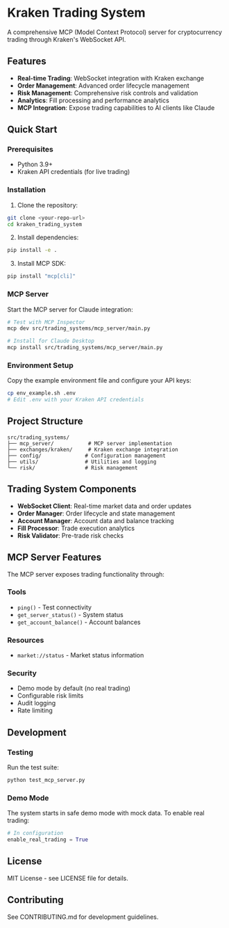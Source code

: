# Kraken Trading System

A comprehensive MCP (Model Context Protocol) server for cryptocurrency trading through Kraken's WebSocket API.

## Features

- **Real-time Trading**: WebSocket integration with Kraken exchange
- **Order Management**: Advanced order lifecycle management
- **Risk Management**: Comprehensive risk controls and validation
- **Analytics**: Fill processing and performance analytics
- **MCP Integration**: Expose trading capabilities to AI clients like Claude

## Quick Start

### Prerequisites

- Python 3.9+
- Kraken API credentials (for live trading)

### Installation

1. Clone the repository:
```bash
git clone <your-repo-url>
cd kraken_trading_system
```

2. Install dependencies:
```bash
pip install -e .
```

3. Install MCP SDK:
```bash
pip install "mcp[cli]"
```

### MCP Server

Start the MCP server for Claude integration:

```bash
# Test with MCP Inspector
mcp dev src/trading_systems/mcp_server/main.py

# Install for Claude Desktop
mcp install src/trading_systems/mcp_server/main.py
```

### Environment Setup

Copy the example environment file and configure your API keys:

```bash
cp env_example.sh .env
# Edit .env with your Kraken API credentials
```

## Project Structure

```
src/trading_systems/
├── mcp_server/           # MCP server implementation
├── exchanges/kraken/     # Kraken exchange integration
├── config/              # Configuration management
├── utils/               # Utilities and logging
└── risk/                # Risk management
```

## Trading System Components

- **WebSocket Client**: Real-time market data and order updates
- **Order Manager**: Order lifecycle and state management
- **Account Manager**: Account data and balance tracking
- **Fill Processor**: Trade execution analytics
- **Risk Validator**: Pre-trade risk checks

## MCP Server Features

The MCP server exposes trading functionality through:

### Tools
- `ping()` - Test connectivity
- `get_server_status()` - System status
- `get_account_balance()` - Account balances

### Resources
- `market://status` - Market status information

### Security

- Demo mode by default (no real trading)
- Configurable risk limits
- Audit logging
- Rate limiting

## Development

### Testing

Run the test suite:
```bash
python test_mcp_server.py
```

### Demo Mode

The system starts in safe demo mode with mock data. To enable real trading:

```python
# In configuration
enable_real_trading = True
```

## License

MIT License - see LICENSE file for details.

## Contributing

See CONTRIBUTING.md for development guidelines.
